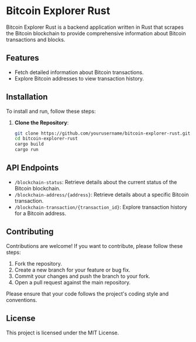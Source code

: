# Bitcoin Explorer Rust

Bitcoin Explorer Rust is a backend application written in Rust that scrapes the Bitcoin blockchain to provide comprehensive information about Bitcoin transactions and blocks.

## Features

- Fetch detailed information about Bitcoin transactions.
- Explore Bitcoin addresses to view transaction history.

## Installation

To install and run, follow these steps:

1. **Clone the Repository**: 
   ```bash
   git clone https://github.com/yourusername/bitcoin-explorer-rust.git
   cd bitcoin-explorer-rust
   cargo build
   cargo run
   ```

## API Endpoints

- `/blockchain-status`: Retrieve details about the current status of the Bitcoin blockchain.
- `/blockchain-address/{address}`: Retrieve details about a specific Bitcoin transaction.
- `/blockchain-transaction/{transaction_id}`: Explore transaction history for a Bitcoin address.

## Contributing
Contributions are welcome! If you want to contribute, please follow these steps:

1. Fork the repository.
2. Create a new branch for your feature or bug fix.
3. Commit your changes and push the branch to your fork.
4. Open a pull request against the main repository.

Please ensure that your code follows the project's coding style and conventions.

## License
This project is licensed under the MIT License.